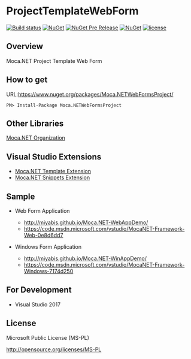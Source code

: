 # ProjectTemplateWebForm


[![Build status](https://ci.appveyor.com/api/projects/status/c644wkfeqk33gvec?svg=true)](https://ci.appveyor.com/project/miyabis/projecttemplatewebform)
[![NuGet](https://img.shields.io/nuget/v/Moca.NETWebFormsProject.svg)](https://www.nuget.org/packages/Moca.NETWebFormsProject/)
[![NuGet Pre Release](https://img.shields.io/nuget/vpre/Moca.NETWebFormsProject.svg)](https://www.nuget.org/packages/Moca.NETWebFormsProject/)
[![NuGet](https://img.shields.io/nuget/dt/Moca.NETWebFormsProject.svg)](https://www.nuget.org/packages/Moca.NETWebFormsProject/)
[![license](https://img.shields.io/badge/License-MS--PL-blue.svg)](https://opensource.org/licenses/MS-PL)

## Overview
Moca.NET Project Template Web Form

## How to get

URL:https://www.nuget.org/packages/Moca.NETWebFormsProject/
```
PM> Install-Package Moca.NETWebFormsProject
```

## Other Libraries

[Moca.NET Organization](https://github.com/mocanet)

## Visual Studio Extensions

* [Moca.NET Template Extension](https://marketplace.visualstudio.com/items?itemName=MiYABiS.MocaNETTemplate30)
* [Moca.NET Snippets Extension](https://marketplace.visualstudio.com/items?itemName=MiYABiS.MocaNETCodeSnippet)

## Sample

* Web Form Application  
  * http://miyabis.github.io/Moca.NET-WebAppDemo/  
  * https://code.msdn.microsoft.com/vstudio/MocaNET-Framework-Web-0e8d6dd7

* Windows Form Application  
  * http://miyabis.github.io/Moca.NET-WinAppDemo/  
  * https://code.msdn.microsoft.com/vstudio/MocaNET-Framework-Windows-7174d250

## For Development

* Visual Studio 2017

## License

Microsoft Public License (MS-PL)

http://opensource.org/licenses/MS-PL

